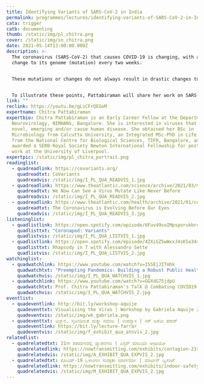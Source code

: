 ```yaml
---
title: Identifying Variants of SARS-CoV-2 in India
permalink: programmes/lectures/identifying-variants-of-SARS-CoV-2-in-India/
cata: trigger
catb: documenting
thumb: /static/img/pl_chitra.png
cover: /static/img/sn_chitra.png
date: 2021-05-14T13:00:00.000Z
description: >-
  The coronavirus (SARS-CoV-2) that causes COVID-19 is changing, with about one
  change to its genome (mutation) every two weeks.


  These mutations or changes do not always result in drastic changes to the properties of the virus – such as infectivity, transmission, and immune escape. However, since late 2020, variants that transmit better and/or escape the immune response have been reported from many parts of the world including the UK, Brazil, and South Africa, and have broadly been called Variants of Concern. 


  To illustrate these points, Pattabiraman will share her work on SARS-CoV-2 variants that were imported and found circulating in Bengaluru between Nov 2020 – Jan 2021.
link: ""
reclink: https://youtu.be/gLiCFrQEGoM
expertname: Chitra Pattabiraman
expertbio: Chitra Pattabiraman is an Early Career Fellow at the Department of
  Neurovirology, NIMHANS, Bangalore. She is interested in viruses that are
  novel, emerging and/or cause human disease. She obtained her BSc in
  Microbiology from Calcutta University, an Integrated MSc-PhD in Life Science
  from the National Centre for Biological Sciences, TIFR, Bangalore, and was
  awarded a SERB-Royal Society Newton International Fellowship for postdoctoral
  work at the University of Liverpool.
expertpic: /static/img/pl_chitra_portrait.png
readinglist:
  - quadreadlink: https://covariants.org/
    quadreadtxt: CoVariants
    quadreadvis: /static/img/I_PL_QUA_READVIS_1.jpg
  - quadreadlink: https://www.theatlantic.com/science/archive/2021/03/massive-global-hunt-variants-under-way/618230/
    quadreadtxt: We Now Can See a Virus Mutate Like Never Before
    quadreadvis: /static/img/I_PL_QUA_READVIS_2.jpg
  - quadreadlink: https://www.theatlantic.com/health/archive/2021/01/coronavirus-mutations-variants/617694/
    quadreadtxt: The Coronavirus is Evolving Before Our Eyes
    quadreadvis: /static/img/I_PL_QUA_READVIS_3.jpg
listeninglist:
  - quadlistlink: https://open.spotify.com/episode/6Fuv49soIMpsporukbrcil
    quadlisttxt: "Coronapod: Variants"
    quadlistvis: /static/img/I_PL_QUA_LISTVIS_1.jpg
  - quadlistlink: https://open.spotify.com/episode/4ZXiGZ5wWxxJ4sKSo34sV0?si=4KcKfEEbTgWl8uW-ipXVvw
    quadlisttxt: Rhapsody in T with Alessandro Sette
    quadlistvis: /static/img/I_PL_QUA_LISTVIS_2.jpg
watchinglist:
  - quadwatchlink: https://www.youtube.com/watch?v=ISSEjJITmhk
    quadwatchtxt: "Preempting Pandemics: Building a Robust Public Health System"
    quadwatchvis: /static/img/I_PL_QUA_WATCHVIS_1.jpg
  - quadwatchlink: https://www.youtube.com/watch?v=GGXdG75jdpU
    quadwatchtxt: Prof. Chitra Pattabiraman's Talk @ Combating COVID19 Symposium
    quadwatchvis: /static/img/I_PL_QUA_WATCHVIS_2.jpg
eventlist:
  - quadeventlink: http://bit.ly/workshop-aquije
    quadeventtxt: Visualising the Virus | Workshop by Gabriela Aquije Zegarra
    quadeventvis: /static/img/wk_gabriela.png
  - quadeventtxt: ವಿಜ್ಞಾನ, ಸೃಜನಶೀಲತೆ ಮತ್ತು ಸಮಾಜ | ಉಪನ್ಯಾಸ | ಸರ್‌ ಜರೆಮಿ ಫರಾರ್‌
    quadeventlink: https://bit.ly/lecture-farrar
    quadeventvis: /static/img/f_exhibit_qua_atnvis_2.jpg
relatedlist:
  - quadrelatedtxt: 21ನೇ ಶತಮಾನದಲ್ಲಿ ವ್ಯಾಪನಗಳು | ಎಸ್ತರ್‌ ಮಾರಿಯಾ ಆಂಟಿಯೋ
    quadrelatedlink: https://nowtransmitting.com/exhibits/contagion-21st-century/
    quadrelatedvis: /static/img/A_EXHIBIT_QUA_EXPVIS_2.jpg
  - quadrelatedtxt: ಕೋವಿಡ್-19 ‌ಒಳಾಂಗಣ ಸುರಕ್ಷತಾ ಮಾರ್ಗದರ್ಶಿ | ಮಾರ್ಟಿನ್‌ ಬ್ಯಸೆಂಟ್
    quadrelatedlink: https://nowtransmitting.com/exhibits/indoor-safety-guidelines/
    quadrelatedvis: /static/img/M_EXHIBIT_QUA_EXPVIS_2.jpg
---
```

